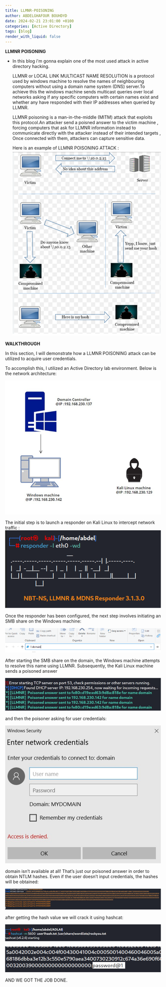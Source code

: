 ```yaml
---
title: LLMNR-POISONING
author: ABDELGHAFOUR BOUHDYD
date: 2024-02-21 23:01:00 +0100
categories: [Active Directory]
tags: [blog]
render_with_liquid: false
---
```

**LLMNR  POISONING**
  - In this blog  i'm  gonna explain one of the most used attack in active directory hacking.

    LLMNR  or LOCAL LINK MULTICAST NAME RESOLUTION  is a protocol used by windows machine to resolve the names of neighbouring computers without using a domain name system (DNS) server.To achieve this the windows machine sends multicast queries over local networks asking if any specific computers with certain names exist and whether any have responded with their IP addresses when queried by LLMNR.

    LLMNR poisoning is a man-in-the-middle (MITM) attack that exploits this protocol.An attacker send a poisned answer to the victim machine , forcing computers that ask for LLMNR information instead to communicate directly with the attacker instead of their intended targets , Once connected with them, attackers can capture sensitive data.
    
    Here is an example of LLMNR POISONING ATTACK :
    ![Alt text](../media/image.png)


**WALKTHROUGH**

In this section, I will demonstrate how a LLMNR POISONING attack can be utilized to acquire user credentials.


To accomplish this, I utilized an Active Directory lab environment. Below is the network architecture:

![Alt text](../media/iamge4.jpg)



The initial step is to launch a responder on Kali Linux to intercept network traffic :
![Alt text](../media/responder.png)

Once the responder has been configured, the next step involves initiating an SMB share on the Windows machine:

![Alt text](../media/share.png)

After starting  the SMB share on the domain, the Windows machine attempts to resolve this name using LLMNR. Subsequently, the Kali Linux machine sends a poisoned answer

![Alt text](../media/poisned.jpg)

and then  the poisoner asking for user credentials:

![Alt text](../media/msg.jpg)

domain isn’t available at all! That’s just our poisoned answer in order to obtain NTLM hashes. Even if the user doesn’t input credentials, the hashes will be obtained:

![Alt text](../media/hash.jpg)

after getting the hash value we will crack it using hashcat:

![Alt text](../media/crack.png)

![Alt text](../media/password.png)

AND  WE GOT THE JOB DONE.